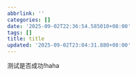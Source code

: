```yaml
---
abbrlink: ''
categories: []
date: '2025-09-02T22:36:54.585010+08:00'
tags: []
title: title
updated: '2025-09-02T23:04:31.880+08:00'
---
```

测试是否成功!haha
